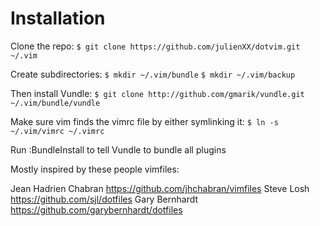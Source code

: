 Installation
============

Clone the repo:
`$ git clone https://github.com/julienXX/dotvim.git ~/.vim`

Create subdirectories:
`$ mkdir ~/.vim/bundle`
`$ mkdir ~/.vim/backup`

Then install Vundle:
`$ git clone http://github.com/gmarik/vundle.git ~/.vim/bundle/vundle`

Make sure vim finds the vimrc file by either symlinking it:
`$ ln -s ~/.vim/vimrc ~/.vimrc`

Run :BundleInstall to tell Vundle to bundle all plugins

Mostly inspired by these people vimfiles:

Jean Hadrien Chabran https://github.com/jhchabran/vimfiles
Steve Losh https://github.com/sjl/dotfiles
Gary Bernhardt https://github.com/garybernhardt/dotfiles
